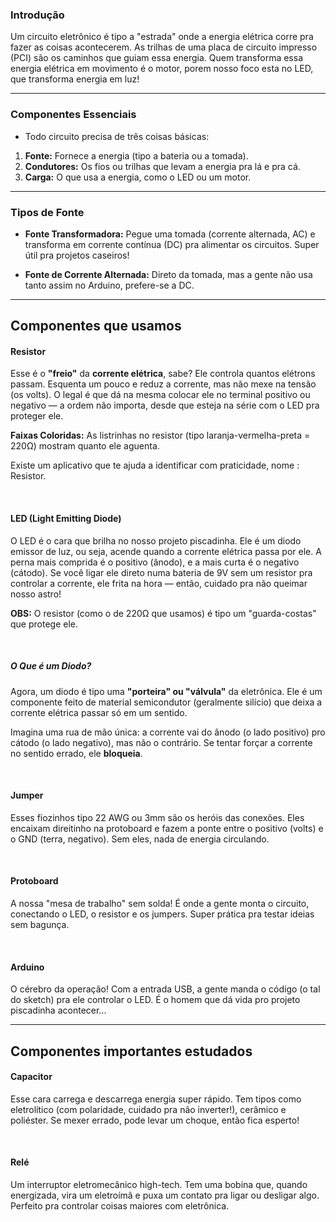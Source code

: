 ### Introdução 

Um circuito eletrônico é tipo a "estrada" onde a energia elétrica corre pra fazer as coisas acontecerem. As trilhas de uma placa de circuito impresso (PCI) são os caminhos que guiam essa energia. Quem transforma essa energia elétrica em movimento é o motor, porem nosso foco esta no LED, que transforma energia em luz!

_____________________________________

### Componentes Essenciais
- Todo circuito precisa de três coisas básicas:

1. **Fonte:** Fornece a energia (tipo a bateria ou a tomada).
2. **Condutores:** Os fios ou trilhas que levam a energia pra lá e pra cá.
3. **Carga:** O que usa a energia, como o LED ou um motor.

_____________________________________

### Tipos de Fonte

- **Fonte Transformadora:** Pegue uma tomada (corrente alternada, AC) e transforma em corrente contínua (DC) pra alimentar os circuitos. Super útil pra projetos caseiros! <br>


- **Fonte de Corrente Alternada:** Direto da tomada, mas a gente não usa tanto assim no Arduino, prefere-se a DC.

--------------------------------------

## Componentes que usamos 

#### Resistor
Esse é o **"freio"** da **corrente elétrica**, sabe? Ele controla quantos elétrons passam. Esquenta um pouco e reduz a corrente, mas não mexe na tensão (os volts). O legal é que dá na mesma colocar ele no terminal positivo ou negativo — a ordem não importa, desde que esteja na série com o LED pra proteger ele.

**Faixas Coloridas:** As listrinhas no resistor (tipo laranja-vermelha-preta = 220Ω) mostram quanto ele aguenta. 

Existe um aplicativo que te ajuda a identificar com praticidade, nome : Resistor. 

<br>

#### LED (Light Emitting Diode) 

O LED é o cara que brilha no nosso projeto piscadinha. Ele é um diodo emissor de luz, ou seja, acende quando a corrente elétrica passa por ele. A perna mais comprida é o positivo (ânodo), e a mais curta é o negativo (cátodo). Se você ligar ele direto numa bateria de 9V sem um resistor pra controlar a corrente, ele frita na hora — então, cuidado pra não queimar nosso astro! 

**OBS:** O resistor (como o de 220Ω que usamos) é tipo um "guarda-costas" que protege ele.

<br>

##### O Que é um Diodo?

Agora,  um diodo é tipo uma **"porteira" ou "válvula"** da eletrônica. Ele é um componente feito de material semicondutor (geralmente silício) que deixa a corrente elétrica passar só em um sentido.

 Imagina uma rua de mão única: a corrente vai do ânodo (o lado positivo) pro cátodo (o lado negativo), mas não o contrário. Se tentar forçar a corrente no sentido errado, ele **bloqueia**. 

 <br>

 #### Jumper

Esses fiozinhos tipo 22 AWG ou 3mm são os heróis das conexões. Eles encaixam direitinho na protoboard e fazem a ponte entre o positivo (volts) e o GND (terra, negativo). Sem eles, nada de energia circulando.

<br>



#### Protoboard

A nossa "mesa de trabalho" sem solda! É onde a gente monta o circuito, conectando o LED, o resistor e os jumpers. Super prática pra testar ideias sem bagunça.

<br>

#### Arduino

O cérebro da operação! Com a entrada USB, a gente manda o código (o tal do sketch) pra ele controlar o LED. É o homem que dá vida pro projeto piscadinha acontecer...


_____________________________________________________

## Componentes importantes estudados 

#### Capacitor
Esse cara carrega e descarrega energia super rápido. Tem tipos como eletrolítico (com polaridade, cuidado pra não inverter!), cerâmico e poliéster. Se mexer errado, pode levar um choque, então fica esperto!

<br>

#### Relé
Um interruptor eletromecânico high-tech. Tem uma bobina que, quando energizada, vira um eletroímã e puxa um contato pra ligar ou desligar algo. Perfeito pra controlar coisas maiores com eletrônica.

